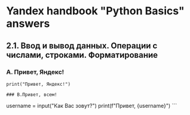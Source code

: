 # Yandex handbook "Python Basics" answers

## 2.1. Ввод и вывод данных. Операции с числами, строками. Форматирование

### A. Привет, Яндекс!
```
print("Привет, Яндекс!") 

### B.Привет, всем!
```
username = input("Как Вас зовут?")
print(f"Привет, {username}") ```
